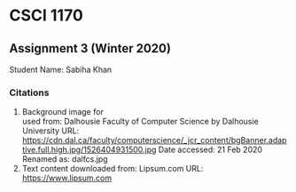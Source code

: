 # CSCI 1170
## Assignment 3 (Winter 2020)


Student Name: Sabiha Khan

### Citations
1. Background image for <main> used from:
Dalhousie Faculty of Computer Science by Dalhousie University
URL: https://cdn.dal.ca/faculty/computerscience/_jcr_content/bgBanner.adaptive.full.high.jpg/1526404931500.jpg
Date accessed: 21 Feb 2020
Renamed as: dalfcs.jpg
1. Text content downloaded from:
Lipsum.com
URL: https://www.lipsum.com
